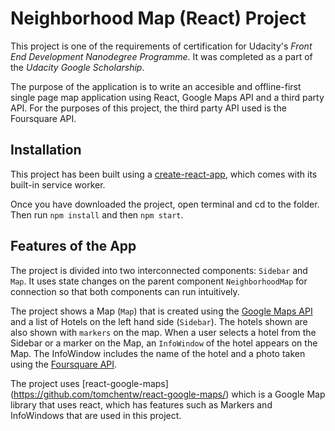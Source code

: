 # Neighborhood Map (React) Project 

This project is one of the requirements of certification for Udacity's *Front End Development Nanodegree Programme*. It was completed as a part of the *Udacity Google Scholarship*.

The purpose of the application is to write an accesible and offline-first single page map application using React, Google Maps API and a third party API. For the purposes of this project, the third party API used is the Foursquare API.

## Installation
This project has been built using a [create-react-app](https://github.com/facebook/create-react-app), which comes with its built-in service worker.

Once you have downloaded the project, open terminal and cd to the folder. Then run `npm install` and then `npm start`. 

## Features of the App
The project is divided into two interconnected components: `Sidebar` and `Map`. It uses state changes on the parent component `NeighborhoodMap` for connection so that both components can run intuitively.

The project shows a Map (`Map`) that is created using the [Google Maps API](https://cloud.google.com/maps-platform/) and a list of Hotels on the left hand side (`Sidebar`). The hotels shown are also shown with `markers` on the map. When a user selects a hotel from the Sidebar or a marker on the Map, an `InfoWindow` of the hotel appears on the Map. The InfoWindow includes the name of the hotel and a photo taken using the [Foursquare API](https://developer.foursquare.com/).

The project uses [react-google-maps] (https://github.com/tomchentw/react-google-maps/) which is a Google Map library that uses react, which has features such as Markers and InfoWindows that are used in this project.



